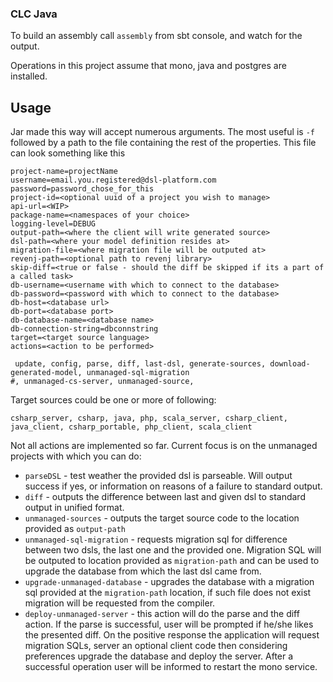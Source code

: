 ### CLC Java

To build an assembly call `assembly` from sbt console, and watch for the output.

Operations in this project assume that mono, java and postgres are installed.

## Usage 
Jar made this way will accept numerous arguments. The most useful is `-f` followed by a path to the file containing the rest of the properties.
This file can look something like this

    project-name=projectName
    username=email.you.registered@dsl-platform.com 
    password=password_chose_for_this
    project-id=<optional uuid of a project you wish to manage>
    api-url=<WIP>
    package-name=<namespaces of your choice>
    logging-level=DEBUG
    output-path=<where the client will write generated source>
    dsl-path=<where your model definition resides at>
    migration-file=<where migration file will be outputed at>
    revenj-path=<optional path to revenj library>
    skip-diff=<true or false - should the diff be skipped if its a part of a called task>
    db-username=<username with which to connect to the database> 
    db-password=<password with which to connect to the database>
    db-host=<database url> 
    db-port=<database port>
    db-database-name=<database name>
    db-connection-string=dbconnstring
    target=<target source language> 
    actions=<action to be performed>
    
     update, config, parse, diff, last-dsl, generate-sources, download-generated-model, unmanaged-sql-migration
    #, unmanaged-cs-server, unmanaged-source,

Target sources could be one or more of following:

    csharp_server, csharp, java, php, scala_server, csharp_client, java_client, csharp_portable, php_client, scala_client

Not all actions are implemented so far. Current focus is on the unmanaged projects with which you can do:

- `parseDSL` - test weather the provided dsl is parseable. Will output success if yes, or information on reasons of a failure to standard output.
- `diff` - outputs the difference between last and given dsl to standard output in unified format.
- `unmanaged-sources` - outputs the target source code to the location provided as `output-path`
- `unmanaged-sql-migration` - requests migration sql for difference between two dsls, the last one and the provided one. Migration SQL will be outputed to location provided as `migration-path` and can be used to upgrade the database from which the last dsl came from.
- `upgrade-unmanaged-database` - upgrades the database with a migration sql provided at the `migration-path` location, if such file does not exist migration will be requested from the compiler. 
- `deploy-unmanaged-server` - this action will do the parse and the diff action. If the parse is successful, user will be prompted if he/she likes the presented diff. On the positive response the application will request migration SQLs, server an optional client code then considering preferences upgrade the database and deploy the server. After a successful operation user will be informed to restart the mono service. 
